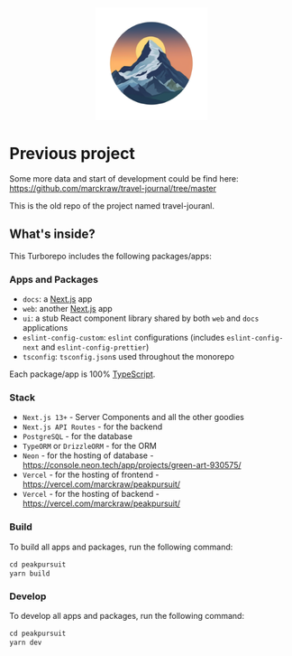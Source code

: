 <p align="center">
    <img src="apps/web/public/assets/logo-1.png" width="200px" />
</p>

# Previous project

Some more data and start of development could be find here: https://github.com/marckraw/travel-journal/tree/master

This is the old repo of the project named travel-jouranl.

## What's inside?

This Turborepo includes the following packages/apps:

### Apps and Packages

- `docs`: a [Next.js](https://nextjs.org/) app
- `web`: another [Next.js](https://nextjs.org/) app
- `ui`: a stub React component library shared by both `web` and `docs` applications
- `eslint-config-custom`: `eslint` configurations (includes `eslint-config-next` and `eslint-config-prettier`)
- `tsconfig`: `tsconfig.json`s used throughout the monorepo

Each package/app is 100% [TypeScript](https://www.typescriptlang.org/).

### Stack

- `Next.js 13+` - Server Components and all the other goodies
- `Next.js API Routes` - for the backend
- `PostgreSQL` - for the database
- `TypeORM` or `DrizzleORM` - for the ORM
- `Neon` - for the hosting of database - https://console.neon.tech/app/projects/green-art-930575/
- `Vercel` - for the hosting of frontend - https://vercel.com/marckraw/peakpursuit/
- `Vercel` - for the hosting of backend - https://vercel.com/marckraw/peakpursuit/

### Build

To build all apps and packages, run the following command:

```
cd peakpursuit
yarn build
```

### Develop

To develop all apps and packages, run the following command:

```
cd peakpursuit
yarn dev
```
